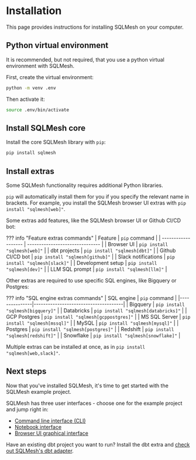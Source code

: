 # Installation

This page provides instructions for installing SQLMesh on your computer.

## Python virtual environment

It is recommended, but not required, that you use a python virtual environment with SQLMesh.

First, create the virtual environment:
```bash
python -m venv .env
```

Then activate it:
```bash
source .env/bin/activate
```

## Install SQLMesh core

Install the core SQLMesh library with `pip`:
```bash
pip install sqlmesh
```

## Install extras
Some SQLMesh functionality requires additional Python libraries.

`pip` will automatically install them for you if you specify the relevant name in brackets. For example, you install the SQLMesh browser UI extras with `pip install "sqlmesh[web]"`.

Some extras add features, like the SQLMesh browser UI or Github CI/CD bot:

??? info "Feature extras commands"
    | Feature             | `pip` command                   |
    | ------------------- | ------------------------------- |
    | Browser UI          | `pip install "sqlmesh[web]"`    |
    | dbt projects        | `pip install "sqlmesh[dbt]"`    |
    | Github CI/CD bot    | `pip install "sqlmesh[github]"` |
    | Slack notifications | `pip install "sqlmesh[slack]"`  |
    | Development setup   | `pip install "sqlmesh[dev]"`    |
    | LLM SQL prompt      | `pip install "sqlmesh[llm]"`    |

Other extras are required to use specific SQL engines, like Bigquery or Postgres:

??? info "SQL engine extras commands"
    | SQL engine    | `pip` command                        |
    |---------------|--------------------------------------|
    | Bigquery      | `pip install "sqlmesh[bigquery]"`    |
    | Databricks    | `pip install "sqlmesh[databricks]"`  |
    | GCP Postgres  | `pip install "sqlmesh[gcppostgres]"` |
    | MS SQL Server | `pip install "sqlmesh[mssql]"`       |
    | MySQL         | `pip install "sqlmesh[mysql]"`       |
    | Postgres      | `pip install "sqlmesh[postgres]"`    |
    | Redshift      | `pip install "sqlmesh[redshift]"`    |
    | Snowflake     | `pip install "sqlmesh[snowflake]"`   |

Multiple extras can be installed at once, as in `pip install "sqlmesh[web,slack]"`.

## Next steps

Now that you've installed SQLMesh, it's time to get started with the SQLMesh example project.

SQLMesh has three user interfaces - choose one for the example project and jump right in:

- [Command line interface (CLI)](./quickstart/cli.md)
- [Notebook interface](./quickstart/notebook.md)
- [Browser UI graphical interface](./quickstart/ui.md)

Have an existing dbt project you want to run? Install the dbt extra and [check out SQLMesh's dbt adapter](./integrations/dbt.md).
